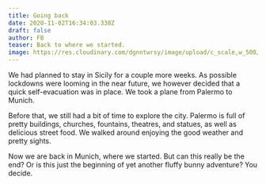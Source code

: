 ```yaml
---
title: Going back
date: 2020-11-02T16:34:03.338Z
draft: false
author: FB
teaser: Back to where we started.
image: https://res.cloudinary.com/dgnntwrsy/image/upload/c_scale,w_500/v1604335477/IMG_20201031_113704_v1vayq.jpg
---
```

We had planned to stay in Sicily for a couple more weeks. As possible lockdowns were looming in the near future, we however decided that a quick self-evacuation was in place. We took a plane from Palermo to Munich.

Before that, we still had a bit of time to explore the city. Palermo is full of pretty buildings, churches, fountains, theatres, and statues, as well as delicious street food. We walked around enjoying the good weather and pretty sights.

Now we are back in Munich, where we started. But can this really be the end? Or is this just the beginning of yet another fluffy bunny adventure? You decide.